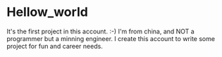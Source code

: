 # Hellow_world
It's the first project in this account.  :-)
I'm from china, and NOT a programmer but a minning engineer.
I create this account to write some project for fun and career needs.

